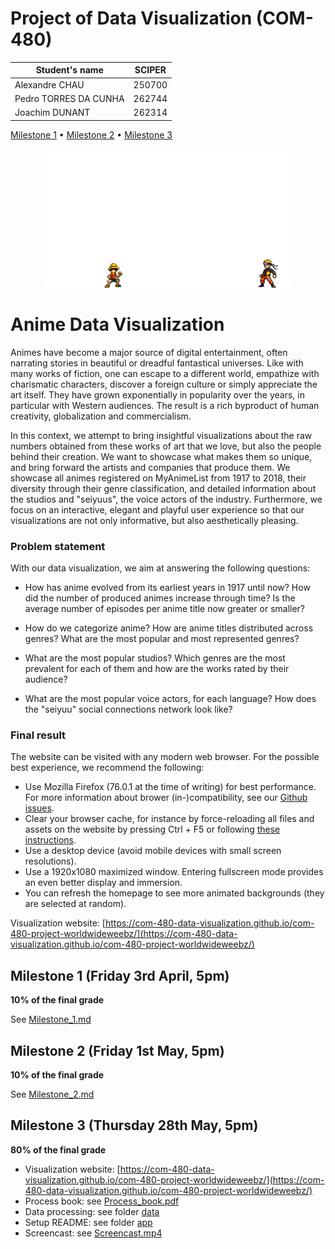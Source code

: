 # Project of Data Visualization (COM-480)

| Student's name | SCIPER |
| -------------- | ------ |
| Alexandre CHAU | 250700 |
| Pedro TORRES DA CUNHA | 262744 |
| Joachim DUNANT | 262314 |

[Milestone 1](#milestone-1-friday-3rd-april-5pm) • [Milestone 2](#milestone-2-friday-1st-may-5pm) • [Milestone 3](#milestone-3-thursday-28th-may-5pm)

<p align="center">
    <img width="400" src="assets/loading_battle.gif">
</p>


# Anime Data Visualization

Animes have become a major source of digital entertainment, often narrating stories in beautiful or dreadful fantastical universes. Like with many works of fiction, one can escape to a different world, empathize with charismatic characters, discover a foreign culture or simply appreciate the art itself. They have grown exponentially in popularity over the years, in particular with Western audiences. The result is a rich byproduct of human creativity, globalization and commercialism.

In this context, we attempt to bring insightful visualizations about the raw numbers obtained from these works of art that we love, but also the people behind their creation. We want to showcase what makes them so unique, and bring forward the artists and companies that produce them. We showcase all animes registered on MyAnimeList from 1917 to 2018, their diversity through their genre classification, and detailed information about the studios and "seiyuus", the voice actors of the industry. Furthermore, we focus on an interactive, elegant and playful user experience so that our visualizations are not only informative, but also aesthetically pleasing.

### Problem statement

With our data visualization, we aim at answering the following questions:

- How has anime evolved from its earliest years in 1917 until now? How did the number of produced animes increase through time? Is the average number of episodes per anime title now greater or smaller?

- How do we categorize anime? How are anime titles distributed across genres? What are the most popular and most represented genres?

- What are the most popular studios? Which genres are the most prevalent for each of them and how are the works rated by their audience?

- What are the most popular voice actors, for each language? How does the "seiyuu" social connections network look like?

### Final result

The website can be visited with any modern web browser. For the possible best experience, we recommend the following:

- Use Mozilla Firefox (76.0.1 at the time of writing) for best performance. For more information about brower (in-)compatibility, see our [Github issues](https://github.com/com-480-data-visualization/com-480-project-worldwideweebz/issues?q=).
- Clear your browser cache, for instance by force-reloading all files and assets on the website by pressing Ctrl + F5 or following [these instructions](https://clear-my-cache.com/).
- Use a desktop device (avoid mobile devices with small screen resolutions).
- Use a 1920x1080 maximized window. Entering fullscreen mode provides an even better display and immersion.
- You can refresh the homepage to see more animated backgrounds (they are selected at random).

Visualization website: [https://com-480-data-visualization.github.io/com-480-project-worldwideweebz/](https://com-480-data-visualization.github.io/com-480-project-worldwideweebz/)

## Milestone 1 (Friday 3rd April, 5pm)

**10% of the final grade**

See [Milestone_1.md](Milestone_1.md)

## Milestone 2 (Friday 1st May, 5pm)

**10% of the final grade**

See [Milestone_2.md](Milestone_2.md)

## Milestone 3 (Thursday 28th May, 5pm)

**80% of the final grade**

- Visualization website: [https://com-480-data-visualization.github.io/com-480-project-worldwideweebz/](https://com-480-data-visualization.github.io/com-480-project-worldwideweebz/)
- Process book: see [Process_book.pdf](Process_book.pdf)
- Data processing: see folder [data](data)
- Setup README: see folder [app](app)
- Screencast: see [Screencast.mp4](Screencast.mp4)
